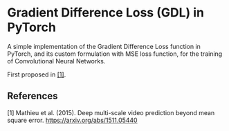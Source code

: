 # Gradient Difference Loss (GDL) in PyTorch
A simple implementation of the Gradient Difference Loss function in PyTorch, and its custom formulation with MSE loss function, for the training of Convolutional Neural Networks. 

First proposed in [[1]](#1).

## References
<a id="1">[1]</a> 
Mathieu et al. (2015). 
Deep multi-scale video prediction beyond mean square error. 
https://arxiv.org/abs/1511.05440
